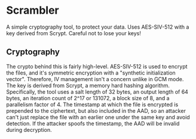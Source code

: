 # Scrambler
A simple cryptography tool, to protect your data. Uses AES-SIV-512 with a key derived from Scrypt. Careful not to lose your keys!

## Cryptography

The crypto behind this is fairly high-level. AES-SIV-512 is used to encrypt the files, and it's symmetric encryption with a "synthetic initialization vector". Therefore, IV management isn't a concern unlike in GCM mode.
The key is derived from Scrypt, a memory hard hashing algorithm. Specifically, the tool uses a salt length of 32 bytes, an output length of 64 bytes, an iteration count of 2^17 or 131072, a block size of 8, and a parallelism factor of 4.
The timestamp at which the file is encrypted is prepended to the ciphertext, but also included in the AAD, so an attacker can't just replace the file with an earlier one under the same key and avoid detection. If the attacker spoofs the timestamp, the AAD will be invalid during decryption.

